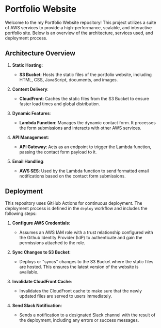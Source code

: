 # Portfolio Website

Welcome to the my Portfolio Website repository! This project utilizes a suite of AWS services to provide a high-performance, scalable, and interactive portfolio site. Below is an overview of the architecture, services used, and deployment process.

## Architecture Overview

1. **Static Hosting**:
   - **S3 Bucket**: Hosts the static files of the portfolio website, including HTML, CSS, JavaScript, documents, and images.

2. **Content Delivery**:
   - **CloudFront**: Caches the static files from the S3 Bucket to ensure faster load times and global distribution.

3. **Dynamic Features**:
   - **Lambda Function**: Manages the dynamic contact form. It processes the form submissions and interacts with other AWS services.

4. **API Management**:
   - **API Gateway**: Acts as an endpoint to trigger the Lambda function, passing the contact form payload to it.

5. **Email Handling**:
   - **AWS SES**: Used by the Lambda function to send formatted email notifications based on the contact form submissions.

## Deployment

This repository uses GitHub Actions for continuous deployment. The deployment process is defined in the `deploy` workflow and includes the following steps:

1. **Configure AWS Credentials**:
   - Assumes an AWS IAM role with a trust relationship configured with the Github Identity Provider (IdP) to authenticate and gain the permissions attached to the role.

2. **Sync Changes to S3 Bucket**:
   - Deploys or "syncs" changes to the S3 Bucket where the static files are hosted. This ensures the latest version of the website is available.

3. **Invalidate CloudFront Cache**:
   - Invalidates the CloudFront cache to make sure that the newly updated files are served to users immediately.

4. **Send Slack Notification**:
   - Sends a notification to a designated Slack channel with the result of the deployment, including any errors or success messages.

